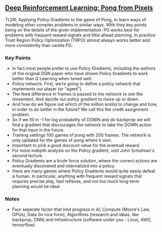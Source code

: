 ## [Deep Reinforcement Learning: Pong from Pixels](http://karpathy.github.io/2016/05/31/rl/)

TLDR; Applying Policy Gradients to the game of Pong, to learn ways of modeling other complex problems in similar ways. With they key points being on the details of the given implementation. PG works best for problems with frequent reward signals and little ahead planning. In practice Trust Region Policy Optimization (TRPO) almost always works better and more consistently than vanilla PG.

### Key Points
- In fact most people prefer to use Policy Gradients, including the authors of the original DQN paper who have shown Policy Gradients to work better than Q Learning when tuned well.
- Policy network. First, we’re going to define a policy network that implements our player (or “agent”).
- The feed difference in frames is passed to the network to see the movement. And decide our policy gradient to move up or down.
- And how do we figure out which of the million knobs to change and how, in order to do better in the future? We call this the credit assignment problem.
-  So if we fill in -1 for log probability of DOWN and do backprop we will find a gradient that discourages the network to take the DOWN action for that input in the future.
- Training settings 100 games of pong with 200 frames. The network is only updated for the games of pong where it won. 
- Important to pick a good discount value for the eventual reward.
- For more indepth analysis on the Policy gradient, visit John Schulman's second lecture.
- Policy Gradients are a brute force solution, where the correct actions are eventually discovered and internalized into a policy.
- there are many games where Policy Gradients would quite easily defeat a human. In particular, anything with frequent reward signals that requires precise play, fast reflexes, and not too much long-term planning would be ideal


### Notes
- Four seperate factor that limit progress in AI; Compute (Moore's Law, GPUs), Data (In nice form), Algorithms (research and ideas, like backprop, CNN) and Infrastructure (software under you - Linux, AWS, tensorflow)
